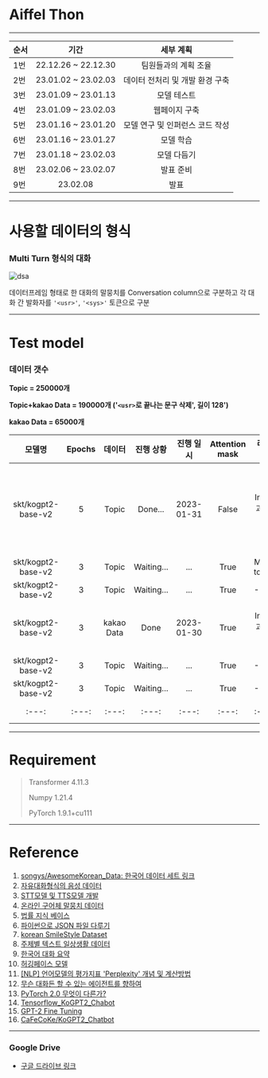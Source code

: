 # Aiffel Thon
---
 
|순서|기간|세부 계획|
|------|:---:|:---:|
|1번|22.12.26 ~ 22.12.30|팀원들과의 계획 조율|
|2번|23.01.02 ~ 23.02.03|데이터 전처리 및 개발 환경 구축|
|3번|23.01.09 ~ 23.01.13|모델 테스트|
|4번|23.01.09 ~ 23.02.03|웹페이지 구축|
|5번|23.01.16 ~ 23.01.20|모델 연구 및 인퍼런스 코드 작성|
|6번|23.01.16 ~ 23.01.27|모델 학습|
|7번|23.01.18 ~ 23.02.03|모델 다듬기|
|8번|23.02.06 ~ 23.02.07|발표 준비|
|9번|23.02.08|발표|
       
---
# 사용할 데이터의 형식

### Multi Turn 형식의 대화

![dsa](https://user-images.githubusercontent.com/112140981/215416610-06832e39-48b9-4e24-87e8-69a9fc7cf88d.png)

데이터프레임 형태로 한 대화의 말뭉치를 Conversation column으로 구분하고 각 대화 간 발화자를 `'<usr>'`, `'<sys>'` 토큰으로 구분

---
# Test model
### 데이터 갯수
__Topic = 250000개__
 
 __Topic+kakao Data = 190000개 ('`<usr>`로 끝나는 문구 삭제', 길이 128')__
 
__kakao Data = 65000개__

|모델명|Epochs|데이터|진행 상황|진행 일시|Attention mask|라벨링|Loss|Val_Loss|Comment|성능|
|:---:|:---:|:---:|:---:|:---:|:---:|:---:|:---:|:---:|:---:|:---:|
|skt/kogpt2-base-v2|5|Topic|Done...|2023-01-31|False|Input과 동일|4.290 -> 3.797 -> 3.340 -> 2.803 -> 2.195|3.821 -> 3.759 -> 3.804 -> 3.938 -> 4.143|...|[Link]()|
|skt/kogpt2-base-v2|3|Topic|Waiting...|...|True|Mask token|...|...|...|[Link]()|
|skt/kogpt2-base-v2|3|Topic|Waiting...|...|True|-100|...|...|...|[Link]()|
|skt/kogpt2-base-v2|3|kakao Data|Done|2023-01-30|True|Input과 동일|2.330 -> 2.147 -> 2.084|1.765 -> 1.723 -> 1.704|문장 생성을 eos token 밖에 못함.|[Link](https://github.com/Ukbang/Aiffel_thon/blob/main/chatbot/Test/Inference_code_label_True_len384.ipynb)|
|skt/kogpt2-base-v2|3|Topic|Waiting...|...|True|-100|...|...|...|[Link]()|
|skt/kogpt2-base-v2|3|Topic|Waiting...|...|True|-100|...|...|...|[Link]()|
|:---:|:---:|:---:|:---:|:---:|:---:|:---:|:---:|:---:|:---:|:---:|

---
# Requirement
> Transformer 4.11.3
>  
> Numpy 1.21.4
>  
> PyTorch 1.9.1+cu111
 
 

---
# Reference
1. [songys/AwesomeKorean_Data: 한국어 데이터 세트 링크](https://github.com/songys/AwesomeKorean_Data)
2. [자유대화형식의 음성 데이터](https://www.aihub.or.kr/aihubdata/data/view.do?currMenu=115&topMenu=100&dataSetSn=109)
3. [STT모델 및 TTS모델 개발](https://www.youtube.com/watch?v=WTul6LIjIBA)
4. [온라인 구어체 말뭉치 데이터](https://www.aihub.or.kr/aihubdata/data/view.do?currMenu=115&topMenu=100&aihubDataSe=realm&dataSetSn=625)
5. [법률 지식 베이스](https://www.aihub.or.kr/aihubdata/data/view.do?currMenu=115&topMenu=100&aihubDataSe=realm&dataSetSn=99)
6. [파이썬으로 JSON 파일 다루기](https://www.youtube.com/watch?v=s9D-JIuaFqY&t=433s)
7. [korean SmileStyle Dataset](https://www.google.com/url?q=https://github.com/smilegate-ai/korean_smile_style_dataset&sa=D&source=docs&ust=1672048006339662&usg=AOvVaw2KWZl71R1gdPiznFcT1tkG)
8. [주제별 텍스트 일상생활 데이터](https://www.aihub.or.kr/aihubdata/data/view.do?currMenu=115&topMenu=100&dataSetSn=543)
9. [한국어 대화 요약](https://www.aihub.or.kr/aihubdata/data/view.do?currMenu=115&topMenu=100&aihubDataSe=realm&dataSetSn=117)
10. [허깅페이스 모델](https://huggingface.co/lcw99/ko-dialoGPT-korean-chit-chat)
11. [[NLP] 언어모델의 평가지표 'Perplexity' 개념 및 계산방법](https://heytech.tistory.com/344)
12. [무슨 대화든 할 수 있는 에이전트를 향하여](https://brunch.co.kr/@synabreu/35)
13. [PyTorch 2.0 무엇이 다른가?](https://blog.naver.com/october-eight/222948663006)
14. [Tensorflow_KoGPT2_Chabot](https://github.com/ukairia777/tensorflow-kogpt2-chatbot/blob/main/KoGPT2_Chatbot.ipynb)
15. [GPT-2 Fine Tuning ](https://blog.naver.com/ds_penaut/222699897818)
16. [CaFeCoKe/KoGPT2_Chatbot](https://github.com/CaFeCoKe/KoGPT2_Chatbot)
---
### Google Drive
- [구글 드라이브 링크](https://drive.google.com/drive/folders/13xvDPcMMqEe8cVTOg3VBjc0IgSjOAX9E)
 
